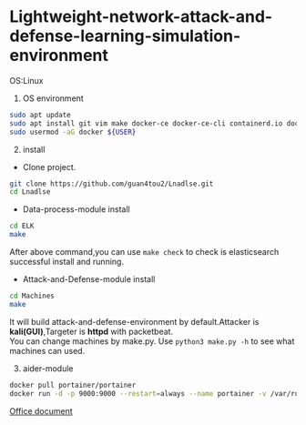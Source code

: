 # Lightweight-network-attack-and-defense-learning-simulation-environment
OS:Linux

1. OS environment
```bash
sudo apt update 
sudo apt install git vim make docker-ce docker-ce-cli containerd.io docker-compose-plugin python3
sudo usermod -aG docker ${USER}
```

2. install
- Clone project.
```bash
git clone https://github.com/guan4tou2/Lnadlse.git
cd Lnadlse
```

- Data-process-module install
```bash
cd ELK
make
```
After above command,you can use `make check` to check is elasticsearch successful install and running.

- Attack-and-Defense-module install
```bash
cd Machines
make
```
It will build attack-and-defense-environment by default.Attacker is **kali(GUI)**,Targeter is **httpd** with packetbeat. </br>
You can change machines by make.py. Use `python3 make.py -h` to see what machines can used.

3. aider-module
```bash
docker pull portainer/portainer
docker run -d -p 9000:9000 --restart=always --name portainer -v /var/run/docker.sock:/var/run/docker.sock portainer/portainer
```
[Office document](https://github.com/portainer/portainer)
